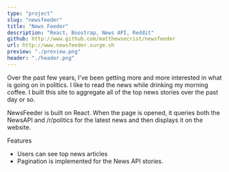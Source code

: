 ```yaml
---
type: "project"
slug: "newsfeeder"
title: "News Feeder"
description: "React, Boostrap, News API, Reddit"
github: http://www.github.com/matthewsecrist/newsfeeder
url: http://www.newsfeeder.surge.sh
preview: "./preview.png"
header: "./header.png"
---
```


Over the past few years, I've been getting more and more interested in what is going on in politics. I like to read the news while drinking my morning coffee. I built this site to aggregate all of the top news stories over the past day or so.

NewsFeeder is built on React. When the page is opened, it queries both the NewsAPI and /r/politics for the latest news and then displays it on the website.

Features

- Users can see top news articles
- Pagination is implemented for the News API stories.
